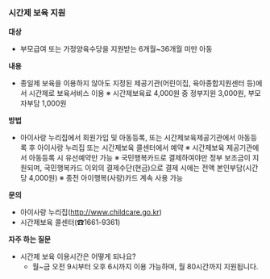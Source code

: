 ### 시간제 보육 지원

**대상**
- 부모급여 또는 가정양육수당을 지원받는 6개월~36개월 미만 아동

**내용**
- 종일제 보육을 이용하지 않아도 지정된 제공기관(어린이집, 육아종합지원센터 등)에서 시간제로 보육서비스 이용
    ※ 시간제보육료 4,000원 중 정부지원 3,000원, 부모 자부담 1,000원

**방법**
- 아이사랑 누리집에서 회원가입 및 아동등록, 또는 시간제보육제공기관에서 아동등록 후 아이사랑 누리집 또는 시간제보육 콜센터에서 예약
    ※ 시간제보육 제공기관에서 아동등록 시 유선예약만 가능
    ※ 국민행복카드로 결제하여야만 정부 보조금이 지원되며, 국민행복카드 이외의 결제수단(현금)으로 결제 시에는 전액 본인부담(시간당 4,000원)
    ※ 종전 아이행복(사랑)카드 계속 사용 가능

**문의**
- 아이사랑 누리집(http://www.childcare.go.kr)
- 시간제보육 콜센터(☎1661-9361)

**자주 하는 질문**
- 시간제 보육 이용시간은 어떻게 되나요?
    - 월~금 오전 9시부터 오후 6시까지 이용 가능하며, 월 80시간까지 지원됩니다.
